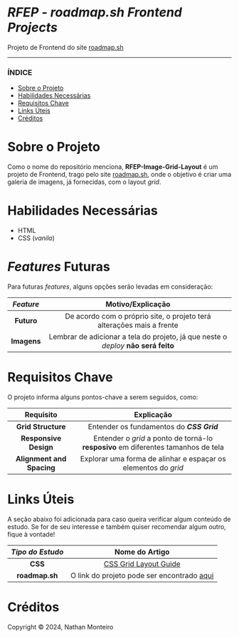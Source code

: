 # *RFEP - roadmap.sh Frontend Projects*
Projeto de Frontend do site <a href="https://roadmap.sh/">roadmap.sh</a>

---

### ÍNDICE

* [Sobre o Projeto](#about)
* [Habilidades Necessárias](#abilities)
* [Requisitos Chave](#key-requirements)
* [Links Úteis](#links)
* [Créditos](#credits)


<h1 id="about">Sobre o Projeto</h1>

Como o nome do repositório menciona, **RFEP-Image-Grid-Layout** é um projeto de Frontend, trago pelo site <a href="https://roadmap.sh/">roadmap.sh</a>, onde o objetivo é criar uma galeria de imagens, já fornecidas, com o layout _grid_.


<h1 id="abilities"> Habilidades Necessárias </h1>

* HTML
* CSS (*vanila*)


<h1 id="fut-feats"> <em>Features</em> Futuras </h1>

Para futuras <em>features</em>, alguns opções serão levadas em consideração:

*Feature* | Motivo/Explicação
:---------: | :------:
**Futuro** | De acordo com o próprio site, o projeto terá alterações mais a frente
**Imagens** | Lembrar de adicionar a tela do projeto, já que neste o _deploy_ **não será feito**


<h1 id="key-requirements"> Requisitos Chave </h1>


O projeto informa alguns pontos-chave a serem seguidos, como:

Requisito | Explicação
:---------: | :------:
**Grid Structure** | Entender os fundamentos do **_CSS Grid_**
**Responsive Design** | Entender o _grid_ a ponto de torná-lo **resposivo** em diferentes tamanhos de tela
**Alignment and Spacing** | Explorar uma forma de alinhar e espaçar os elementos do _grid_


<h1 id="links"> Links Úteis </h1>


A seção abaixo foi adicionada para caso queira verificar algum conteúdo de estudo. Se for de seu interesse e também quiser recomendar algum outro, fique à vontade!

*Tipo do Estudo* | Nome do Artigo
:---------: | :------:
**CSS** | <a href="https://css-tricks.com/snippets/css/complete-guide-grid/">CSS Grid Layout Guide</a>
**roadmap.sh** | O link do projeto pode ser encontrado <a href="https://roadmap.sh/projects/image-grid">aqui</a>

<h1 id="credits"> Créditos </h1>

Copyright © 2024, Nathan Monteiro
